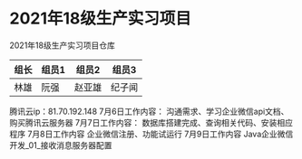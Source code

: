 # 2021年18级生产实习项目

2021年18级生产实习项目仓库

| 组长   | 组员1  | 组员2  | 组员3  | 
| -------|--------|------- | ------ |
| 林雄 | 阮强 | 赵亚雄 | 纪子闻  |

腾讯云ip：81.70.192.148
7月6日工作内容：
沟通需求、学习企业微信api文档、购买腾讯云服务器
7月7日工作内容：
数据库搭建完成、查询相关代码、安装相应程序
7月8日工作内容
企业微信注册、功能试运行
7月9日工作内容
Java企业微信开发_01_接收消息服务器配置
